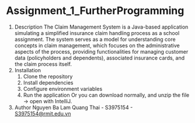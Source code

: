 # Assignment_1_FurtherProgramming
1. Description
    The Claim Management System is a Java-based application simulating a simplified insurance claim handling process as a school assignment. The system serves as a model for understanding core concepts in claim management, which focuses on the administrative aspects of the process, providing functionalities for managing customer data (policyholders and dependents), associated insurance cards, and the claim process itself.
2. Installation
    1. Clone the repository
    2. Install dependencies
    3. Configure environment variables
    4. Run the application
  Or you can download normally, and unzip the file -> open with IntelliJ.
3. Author
   Nguyen Ba Lam Quang Thai - S3975154 - S3975154@rmit.edu.vn
